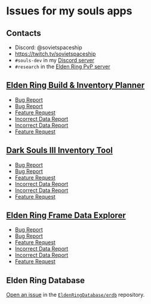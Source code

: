 # Issues for my souls apps

## Contacts

* Discord: @sovietspaceship
* https://twitch.tv/sovietspaceship
* `#souls-dev` in my [Discord server](https://discord.gg/Kkb5MSqy7x)
* `#research` in the [Elden Ring PvP server](https://discord.gg/vb2uWpmXhc)

## [Elden Ring Build & Inventory Planner](https://er-build-planner.nyasu.business)

* [Bug Report](https://github.com/sovietspaceship/souls-bug-reports/issues/new?assignees=sovietspaceship&labels=er%20build%20planner%2C%20bug&template=er_build_planner_bug_report.md&title=%5BElden%20Ring%20Build%20%26%20Inventory%20Planner%5D%20PLEASE_INSERT_ISSUE_TITLE_HERE)
* [Bug Report](https://github.com/sovietspaceship/souls-bug-reports/issues/new?assignees=sovietspaceship&labels=undefined&template=er_build_planner_bug_report.yml&title=%5BElden%20Ring%20Build%20%26%20Inventory%20Planner%5D%20PLEASE_INSERT_ISSUE_TITLE_HERE)
* [Feature Request](https://github.com/sovietspaceship/souls-bug-reports/issues/new?assignees=sovietspaceship&labels=er%20build%20planner%2C%20enhancement&template=er_build_planner_feature_request.md&title=%5BElden%20Ring%20Build%20%26%20Inventory%20Planner%5D%20PLEASE_INSERT_ISSUE_TITLE_HERE)
* [Incorrect Data Report](https://github.com/sovietspaceship/souls-bug-reports/issues/new?assignees=sovietspaceship&labels=undefined&template=er_build_planner_feature_request.yml&title=%5BElden%20Ring%20Build%20%26%20Inventory%20Planner%5D%20PLEASE_INSERT_ISSUE_TITLE_HERE)
* [Incorrect Data Report](https://github.com/sovietspaceship/souls-bug-reports/issues/new?assignees=sovietspaceship&labels=er%20build%20planner%2C%20data&template=er_build_planner_incorrect_data.md&title=%5BElden%20Ring%20Build%20%26%20Inventory%20Planner%5D%20PLEASE_INSERT_ISSUE_TITLE_HERE)
* [Feature Request](https://github.com/sovietspaceship/souls-bug-reports/issues/new?assignees=sovietspaceship&labels=undefined&template=er_build_planner_incorrect_data.yml&title=%5BElden%20Ring%20Build%20%26%20Inventory%20Planner%5D%20PLEASE_INSERT_ISSUE_TITLE_HERE)

## [Dark Souls III Inventory Tool](https://ds3-inventory.nyasu.business)

* [Bug Report](https://github.com/sovietspaceship/souls-bug-reports/issues/new?assignees=sovietspaceship&labels=ds3%20inventory%2C%20bug&template=ds3_inventory_bug_report.md&title=%5BDark%20Souls%20III%20Inventory%20Tool%5D%20PLEASE_INSERT_ISSUE_TITLE_HERE)
* [Bug Report](https://github.com/sovietspaceship/souls-bug-reports/issues/new?assignees=sovietspaceship&labels=undefined&template=ds3_inventory_bug_report.yml&title=%5BDark%20Souls%20III%20Inventory%20Tool%5D%20PLEASE_INSERT_ISSUE_TITLE_HERE)
* [Feature Request](https://github.com/sovietspaceship/souls-bug-reports/issues/new?assignees=sovietspaceship&labels=ds3%20inventory%2C%20enhancement&template=ds3_inventory_feature_request.md&title=%5BDark%20Souls%20III%20Inventory%20Tool%5D%20PLEASE_INSERT_ISSUE_TITLE_HERE)
* [Incorrect Data Report](https://github.com/sovietspaceship/souls-bug-reports/issues/new?assignees=sovietspaceship&labels=undefined&template=ds3_inventory_feature_request.yml&title=%5BDark%20Souls%20III%20Inventory%20Tool%5D%20PLEASE_INSERT_ISSUE_TITLE_HERE)
* [Incorrect Data Report](https://github.com/sovietspaceship/souls-bug-reports/issues/new?assignees=sovietspaceship&labels=ds3%20inventory%2C%20data&template=ds3_inventory_incorrect_data.md&title=%5BDark%20Souls%20III%20Inventory%20Tool%5D%20PLEASE_INSERT_ISSUE_TITLE_HERE)
* [Feature Request](https://github.com/sovietspaceship/souls-bug-reports/issues/new?assignees=sovietspaceship&labels=undefined&template=ds3_inventory_incorrect_data.yml&title=%5BDark%20Souls%20III%20Inventory%20Tool%5D%20PLEASE_INSERT_ISSUE_TITLE_HERE)

## [Elden Ring Frame Data Explorer](https://er-frame-data.nyasu.business)

* [Bug Report](https://github.com/sovietspaceship/souls-bug-reports/issues/new?assignees=sovietspaceship&labels=er%20framedata%2C%20bug&template=er_framedata_bug_report.md&title=%5BElden%20Ring%20Frame%20Data%20Explorer%5D%20PLEASE_INSERT_ISSUE_TITLE_HERE)
* [Bug Report](https://github.com/sovietspaceship/souls-bug-reports/issues/new?assignees=sovietspaceship&labels=undefined&template=er_framedata_bug_report.yml&title=%5BElden%20Ring%20Frame%20Data%20Explorer%5D%20PLEASE_INSERT_ISSUE_TITLE_HERE)
* [Feature Request](https://github.com/sovietspaceship/souls-bug-reports/issues/new?assignees=sovietspaceship&labels=er%20framedata%2C%20enhancement&template=er_framedata_feature_request.md&title=%5BElden%20Ring%20Frame%20Data%20Explorer%5D%20PLEASE_INSERT_ISSUE_TITLE_HERE)
* [Incorrect Data Report](https://github.com/sovietspaceship/souls-bug-reports/issues/new?assignees=sovietspaceship&labels=undefined&template=er_framedata_feature_request.yml&title=%5BElden%20Ring%20Frame%20Data%20Explorer%5D%20PLEASE_INSERT_ISSUE_TITLE_HERE)
* [Incorrect Data Report](https://github.com/sovietspaceship/souls-bug-reports/issues/new?assignees=sovietspaceship&labels=er%20framedata%2C%20data&template=er_framedata_incorrect_data.md&title=%5BElden%20Ring%20Frame%20Data%20Explorer%5D%20PLEASE_INSERT_ISSUE_TITLE_HERE)
* [Feature Request](https://github.com/sovietspaceship/souls-bug-reports/issues/new?assignees=sovietspaceship&labels=undefined&template=er_framedata_incorrect_data.yml&title=%5BElden%20Ring%20Frame%20Data%20Explorer%5D%20PLEASE_INSERT_ISSUE_TITLE_HERE)

## Elden Ring Database

[Open an issue](https://github.com/EldenRingDatabase/erdb/issues/new) in the [`EldenRingDatabase/erdb`](https://github.com/EldenRingDatabase/erdb) repository.
